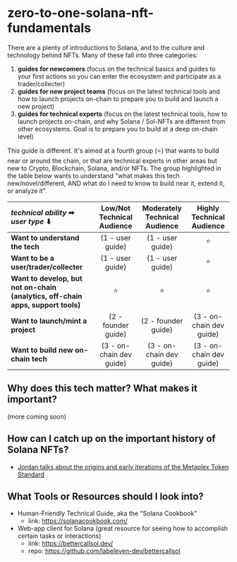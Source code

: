 # zero-to-one-solana-nft-fundamentals

There are a plenty of introductions to Solana, and to the culture and technology behind NFTs. Many of these fall into three categories:
1. **guides for newcomers** (focus on the technical basics and guides to your first actions so you can enter the ecosystem and participate as a trader/collecter)
2. **guides for new project teams** (focus on the latest technical tools and how to launch projects on-chain to prepare you to build and launch a new project)
3. **guides for technical experts** (focus on the latest technical tools, how to launch projects on-chain, and why Solana / Sol-NFTs are different from other ecosystems. Goal is to prepare you to build at a deep on-chain level)

This guide is different. It's aimed at a fourth group (⭐) that wants to build near or around the chain, or that are technical experts in other areas but new to Crypto, Blockchain, Solana, and/or NFTs. The group highlighted in the table below wants to understand "what makes this tech new/novel/different, AND what do I need to know to build near it, extend it, or analyze it".

| _technical ability_ ➡<br>_user type_ ⬇ | **Low/Not Technical Audience** | **Moderately Technical Audience** | **Highly Technical Audience** |
| :--- | :---: | :---: | :---: |
| **Want to understand the tech** | (1 - user guide) | (1 - user guide) | ⭐ |
| **Want to be a user/trader/collecter** | (1 - user guide) | (1 - user guide) | ⭐ |
| **Want to develop, but not on-chain (analytics, off-chain apps, support tools)** | ⭐ | ⭐ | ⭐ |
| **Want to launch/mint a project** | (2 - founder guide) | (2 - founder guide) | (3 - on-chain dev guide) |
| **Want to build new on-chain tech** | (3 - on-chain dev guide) | (3 - on-chain dev guide) | (3 - on-chain dev guide) |

## Why does this tech matter? What makes it important?
(more coming soon)

## How can I catch up on the important history of Solana NFTs?
* [Jordan talks about the origins and early iterations of the Metaplex Token Standard](https://www.youtube.com/watch?v=vAXfxgM9xCw)

## What Tools or Resources should I look into?
* Human-Friendly Technical Guide, aka the "Solana Cookbook"
  * link: https://solanacookbook.com/
* Web-app client for Solana (great resource for seeing how to accomplish certain tasks or interactions)
  * link: https://bettercallsol.dev/
  * repo: https://github.com/labeleven-dev/bettercallsol
